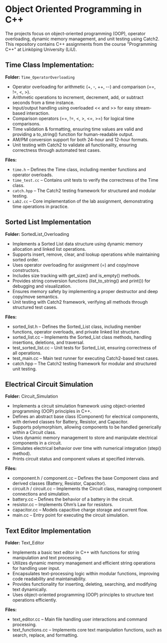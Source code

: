 # Object Oriented Programming in C++
The projects focus on object-oriented programming (OOP), operator overloading, dynamic memory management, and unit testing using Catch2. This repository contains C++ assignments from the course "Programming C++" at Linköping University (LiU).

## Time Class Implementation:  
**Folder:** `Time_OperatorOverloading`
- Operator overloading for arithmetic (+, -, ++, --) and comparison (==, !=, <, >).
- Arithmetic operations to increment, decrement, add, or subtract seconds from a time instance.
- Input/output handling using overloaded << and >> for easy stream-based interaction.
- Comparison operators (==, !=, <, >, <=, >=) for logical time comparisons.
- Time validation & formatting, ensuring time values are valid and providing a to_string() function for human-readable output.
- AM/PM conversion support for both 24-hour and 12-hour formats.
- Unit testing with Catch2 to validate all functionality, ensuring correctness through automated test cases.

**Files:**  
- `time.h` – Defines the Time class, including member functions and operator overloads.
- `time_test.cc` – Contains unit tests to verify the correctness of the Time class.
- `catch.hpp` – The Catch2 testing framework for structured and modular testing.
- `Lab2.cc` – Core implementation of the lab assignment, demonstrating time operations in practice.

## Sorted List Implementation
**Folder:** SortedList_Overloading
- Implements a Sorted List data structure using dynamic memory allocation and linked list operations.
- Supports insert, remove, clear, and lookup operations while maintaining sorted order.
- Uses operator overloading for assignment (=) and copy/move constructors.
- Includes size tracking with get_size() and is_empty() methods.
- Provides string conversion functions (list_to_string() and print()) for debugging and visualization.
- Ensures memory safety by implementing a proper destructor and deep copy/move semantics.
- Unit testing with Catch2 framework, verifying all methods through structured test cases.

**Files:**  
- sorted_list.h – Defines the Sorted_List class, including member functions, operator overloads, and private linked list structure.
- sorted_list.cc – Implements the Sorted_List class methods, handling insertions, deletions, and traversal.
- test_sorted_list.cc – Unit tests for Sorted_List, ensuring correctness of all operations.
- test_main.cc – Main test runner for executing Catch2-based test cases.
- catch.hpp – The Catch2 testing framework for modular and structured unit testing.


## Electrical Circuit Simulation
**Folder:** Circuit_Simulation
- Implements a circuit simulation framework using object-oriented programming (OOP) principles in C++.
- Defines an abstract base class (Component) for electrical components, with derived classes for Battery, Resistor, and Capacitor.
- Supports polymorphism, allowing components to be handled generically within a Circuit class.
- Uses dynamic memory management to store and manipulate electrical components in a circuit.
- Simulates electrical behavior over time with numerical integration (step() method).
- Prints circuit status and component values at specified intervals.

**Files:**
- component.h / component.cc – Defines the base Component class and derived classes (Battery, Resistor, Capacitor).
- circuit.h / circuit.cc – Implements the Circuit class, managing component connections and simulation.
- battery.cc – Defines the behavior of a battery in the circuit.
- resistor.cc – Implements Ohm’s Law for resistors.
- capacitor.cc – Models capacitive charge storage and current flow.
- main.cc – Entry point for executing the circuit simulation.

## Text Editor Implementation
**Folder:** Text_Editor
- Implements a basic text editor in C++ with functions for string manipulation and text processing.
- Utilizes dynamic memory management and efficient string operations for handling user input.
- Encapsulates text-processing logic within modular functions, improving code readability and maintainability.
- Provides functionality for inserting, deleting, searching, and modifying text dynamically.
- Uses object-oriented programming (OOP) principles to structure text operations efficiently.

**Files:**
- text_editor.cc – Main file handling user interactions and command processing.
- text_functions.cc – Implements core text manipulation functions, such as search, replace, and formatting.
